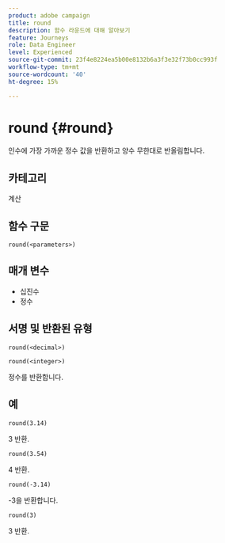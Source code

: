 ```yaml
---
product: adobe campaign
title: round
description: 함수 라운드에 대해 알아보기
feature: Journeys
role: Data Engineer
level: Experienced
source-git-commit: 23f4e8224ea5b00e8132b6a3f3e32f73b0cc993f
workflow-type: tm+mt
source-wordcount: '40'
ht-degree: 15%

---
```


# round {#round}

인수에 가장 가까운 정수 값을 반환하고 양수 무한대로 반올림합니다.

## 카테고리

계산

## 함수 구문

`round(<parameters>)`

## 매개 변수

* 십진수
* 정수

## 서명 및 반환된 유형

`round(<decimal>)`

`round(<integer>)`

정수를 반환합니다.

## 예

`round(3.14)`

3 반환.

`round(3.54)`

4 반환.

`round(-3.14)`

-3을 반환합니다.

`round(3)`

3 반환.
